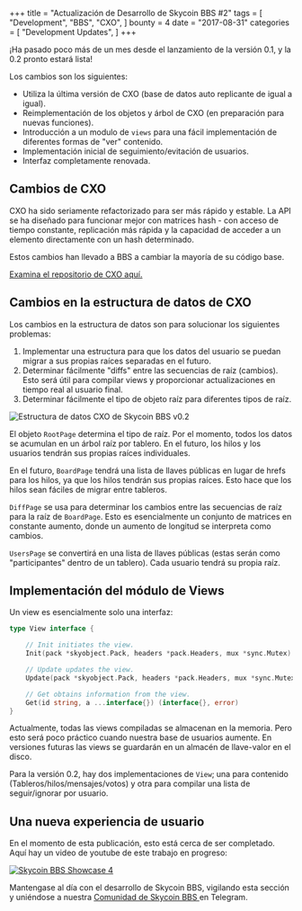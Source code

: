 +++
title = "Actualización de Desarrollo de Skycoin BBS #2"
tags = [
    "Development",
    "BBS",
    "CXO",
]
bounty = 4
date = "2017-08-31"
categories = [
    "Development Updates",
]
+++

¡Ha pasado poco más de un mes desde el lanzamiento de la versión 0.1, y la 0.2 pronto estará lista!

Los cambios son los siguientes:

- Utiliza la última versión de CXO (base de datos auto replicante de igual a igual).
- Reimplementación de los objetos y árbol de CXO (en preparación para nuevas funciones).
- Introducción a un modulo de `views` para una fácil implementación de diferentes formas de "ver" contenido.
- Implementación inicial de seguimiento/evitación de usuarios.
- Interfaz completamente renovada.

## Cambios de CXO

CXO ha sido seriamente refactorizado para ser más rápido y estable. 
La API se ha diseñado para funcionar mejor con matrices hash - con acceso 
de tiempo constante, replicación más rápida y la capacidad de acceder a un 
elemento directamente con un hash determinado.

Estos cambios han llevado a BBS a cambiar la mayoría de su código base.

[Examina el repositorio de CXO aquí.](https://github.com/skycoin/cxo)

## Cambios en la estructura de datos de CXO

Los cambios en la estructura de datos son para solucionar los siguientes problemas:

1. Implementar una estructura para que los datos del usuario se puedan migrar a sus propias raíces separadas en el futuro.
2. Determinar fácilmente "diffs" entre las secuencias de raíz (cambios). Esto será útil para compilar views y proporcionar actualizaciones en tiempo real al usuario final.
3. Determinar fácilmente el tipo de objeto raíz para diferentes tipos de raíz.

![Estructura de datos CXO de Skycoin BBS v0.2](/bbs/img/bbs_cxo_datastructure_v0.2.png)

El objeto  `RootPage` determina el tipo de raíz. Por el momento, 
todos los datos se acumulan en un árbol raíz por tablero. En el futuro, 
los hilos y los usuarios tendrán sus propias raíces individuales.

En el futuro, `BoardPage` tendrá una lista de llaves públicas en lugar 
de hrefs para los hilos, ya que los hilos tendrán sus propias raíces. 
Esto hace que los hilos sean fáciles de migrar entre tableros.

`DiffPage` se usa para determinar los cambios entre las secuencias 
de raíz para la raíz de `BoardPage`. Esto es esencialmente un conjunto de matrices 
en constante aumento, donde un aumento de longitud se interpreta como cambios.

`UsersPage` se convertirá en una lista de llaves públicas 
(estas serán como "participantes" dentro de un tablero). Cada usuario tendrá su propia raíz.

## Implementación del módulo de Views

Un view es esencialmente solo una interfaz:

```go
type View interface {

	// Init initiates the view.
	Init(pack *skyobject.Pack, headers *pack.Headers, mux *sync.Mutex) error

	// Update updates the view.
	Update(pack *skyobject.Pack, headers *pack.Headers, mux *sync.Mutex) error

	// Get obtains information from the view.
	Get(id string, a ...interface{}) (interface{}, error)
}
```

Actualmente, todas las views compiladas se almacenan en la memoria. 
Pero esto será poco práctico cuando nuestra base de usuarios aumente. 
En versiones futuras las views se guardarán en un almacén de llave-valor en el disco.

Para la versión 0.2, hay dos implementaciones de `View`; 
una para contenido (Tableros/hilos/mensajes/votos) y otra para compilar una lista de seguir/ignorar por usuario.

## Una nueva experiencia de usuario

En el momento de esta publicación, esto está cerca de ser completado. Aquí hay un video de youtube de este trabajo en progreso:

[![Skycoin BBS Showcase 4](https://i.ytimg.com/vi/Oue3WVkmGh4/0.jpg)](https://youtu.be/Oue3WVkmGh4)

Mantengase al día con el desarrollo de Skycoin BBS, vigilando esta sección y uniéndose a nuestra [Comunidad de Skycoin BBS ](https://t.me/skycoinbbs) en Telegram.
